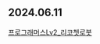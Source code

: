 ## 2024.06.11
[프로그래머스Lv2_리코쳇로봇](https://school.programmers.co.kr/learn/courses/30/lessons/169199?language=python3)
